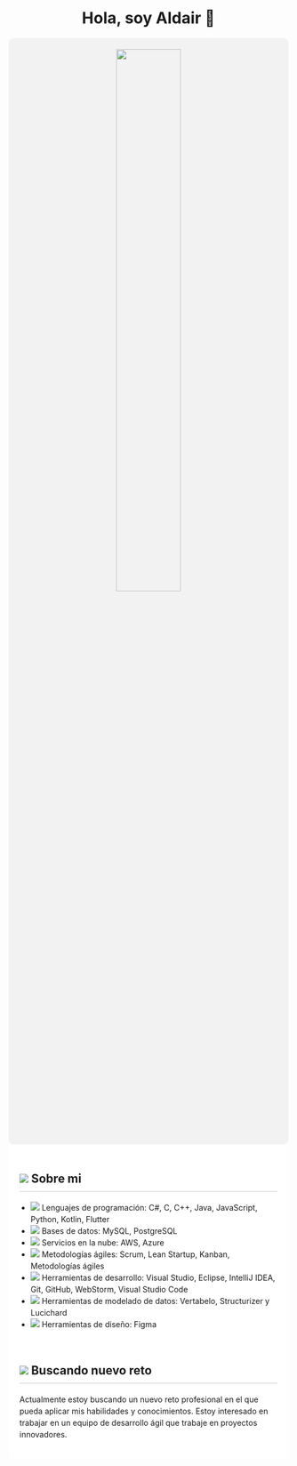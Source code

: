 <div align="center">

<h1 align="center">Hola, soy Aldair 👋</h1>

</div>

<div align="center" style="background-color: #f2f2f2; padding: 20px; border-radius: 10px">

<img src="https://t-hub.mx/storage/blog/BJgPuaZEtc1OfU415JFbsd0b4nStv7oweNDABPUN.jpeg" width="50%" height="50%">

</div>

<div style="max-width: 600px; margin: 0 auto; padding: 20px; background-color: #fff; border-radius: 10px">

<h2 style="border-bottom: 1px solid #ccc; padding-bottom: 10px"><img src="https://img.icons8.com/external-flaticons-lineal-color-flat-icons/64/null/external-resume-work-from-home-flaticons-lineal-color-flat-icons.png"/> Sobre mi</h2>

<ul style="padding-left: 20px; line-height: 1.5">  

<li><img src="https://img.icons8.com/fluency/48/null/programming.png"/> Lenguajes de programación: C#, C, C++, Java, JavaScript, Python, Kotlin, Flutter</li>

<li><img src="https://img.icons8.com/external-wanicon-lineal-wanicon/64/null/external-database-big-data-wanicon-lineal-wanicon.png"/> Bases de datos: MySQL, PostgreSQL</li>

<li><img src="https://img.icons8.com/clouds/50/null/amazon-web-services.png"/> Servicios en la nube: AWS, Azure</li>

<li><img src="https://img.icons8.com/fluency/48/null/agile.png"/> Metodologías ágiles: Scrum, Lean Startup, Kanban, Metodologías ágiles</li>

<li><img src="https://img.icons8.com/fluency/48/null/visual-studio-2019.png"/> Herramientas de desarrollo: Visual Studio, Eclipse, IntelliJ IDEA, Git, GitHub, WebStorm, Visual Studio Code</li>

<li><img src="https://img.icons8.com/external-wanicon-lineal-wanicon/64/null/external-data-model-coding-and-development-wanicon-lineal-wanicon-2.png"/> Herramientas de modelado de datos: Vertabelo, Structurizer y Lucichard</li>
 
<li><img src="https://img.icons8.com/fluency/48/null/figma.png"/> Herramientas de diseño: Figma</li>

</ul>

<br>

<h2 style="border-bottom: 1px solid #ccc; padding-bottom: 10px"><img src="https://img.icons8.com/external-kmg-design-outline-color-kmg-design/64/null/external-job-career-counselling-kmg-design-outline-color-kmg-design.png"/> Buscando nuevo reto</h2>

<p style="line-height: 1.5">
  Actualmente estoy buscando un nuevo reto profesional en el que pueda aplicar mis habilidades y conocimientos. Estoy interesado en trabajar en un equipo de desarrollo ágil que trabaje en proyectos innovadores.
</p>

</div>
